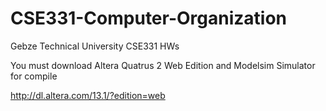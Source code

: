 # CSE331-Computer-Organization
Gebze Technical University CSE331 HWs

You must download Altera Quatrus 2 Web Edition and Modelsim Simulator for compile

http://dl.altera.com/13.1/?edition=web
